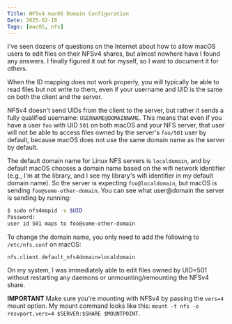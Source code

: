 ```yaml
---
Title: NFSv4 macOS Domain Configuration
Date: 2025-02-18
Tags: [macOS, nfs]
---
```


I've seen dozens of questions on the Internet about how to allow macOS users to
edit files on their NFSv4 shares, but almost nowhere have I found any answers. I
finally figured it out for myself, so I want to document it for others.

<!--more-->

When the ID mapping does not work properly, you will typically be able to read
files but not write to them, even if your username and UID is the same on both
the client and the server.

NFSv4 doesn't send UIDs from the client to the server, but rather it sends a
fully qualified username: `USERNAME@DOMAINNAME`. This means that even if you
have a user `foo` with UID `501` on both macOS and your NFS server, that user
will not be able to access files owned by the server's `foo/501` user by
default, because macOS does not use the same domain name as the server by
default.

The default domain name for Linux NFS servers is `localdomain`, and by default
macOS chooses a domain name based on the wifi network identifier (e.g., I'm at
the library, and I see my library's wifi identifier in my default domain name).
So the server is expecting `foo@localdomain`, but macOS is sending
`foo@some-other-domain`. You can see what user@domain the server is sending by 
running:

```bash
$ sudo nfs4mapid -u $UID
Password:
user id 501 maps to foo@some-other-domain
```

To change the domain name, you only need to add the following to
`/etc/nfs.conf` on macOS:

```
nfs.client.default_nfs4domain=localdomain
```

On my system, I was immediately able to edit files owned by UID=501 without
restarting any daemons or unmounting/remounting the NFSv4 share.

**IMPORTANT** Make sure you're mounting with NFSv4 by passing the `vers=4` mount option. My mount command looks like this: `mount -t nfs -o resvport,vers=4 $SERVER:$SHARE $MOUNTPOINT`.